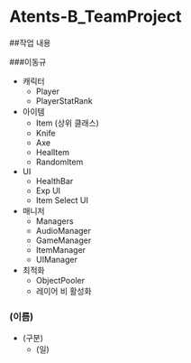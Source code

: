 # Atents-B_TeamProject

##작업 내용

###이동규

* 캐릭터
    * Player
    * PlayerStatRank
* 아이템
    * Item (상위 클래스)
    * Knife
    * Axe
    * HealItem
    * RandomItem
* UI
    * HealthBar
    * Exp UI
    * Item Select UI
* 매니저
    * Managers
    * AudioManager
    * GameManager
    * ItemManager
    * UIManager
* 최적화
    * ObjectPooler
    * 레이어 비 활성화

### (이름)

* (구분)
    * (일)